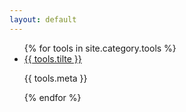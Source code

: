 ```yaml
---
layout: default
---
```

<ul>
    {% for tools in site.category.tools %}
        <li>
            <a href="">{{ tools.tilte }}</a>
            <p>{{ tools.meta }}</p>
        </li>
    {% endfor %}
</ul>
